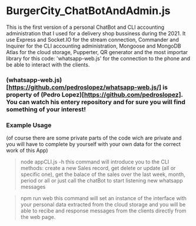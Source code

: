 # BurgerCity_ChatBotAndAdmin.js

This is the first version of a personal ChatBot and CLI accounting administration that I used for a delivery shop 
bussiness during the 2021. It use Express and Socket.IO for the stream connection, Commander and Inquirer for the CLI accounting administration, Mongoose and MongoDB Atlas for the cloud storage, Pupperter, QR generator and the most importar library for this code: 'whatsapp-web.js' for the connection to the phone and be able to interact with the clients.

### (whatsapp-web.js)[https://github.com/pedroslopez/whatsapp-web.js/] is property of (Pedro Lopez)[https://github.com/pedroslopez]. You can watch his entery repository and for sure you will find something of your interest!

### Example Usage
(of course there are some private parts of the code wich are private and you will have to complete by yourself with your own data for the correct work of this App)

> node appCLI.js -h
this command will introduce you to the CLI methods: create a new Sales record, get delete or update (all or specific one), get the balace of the sales over the last week, month, period or all or just call the chatBot to start listening new whatsapp messages

> npm run web
this command will set an instance of the interface with your personal data extracted from the cloud storage and you will be able to recibe and response messages from the clients directly from the web page.